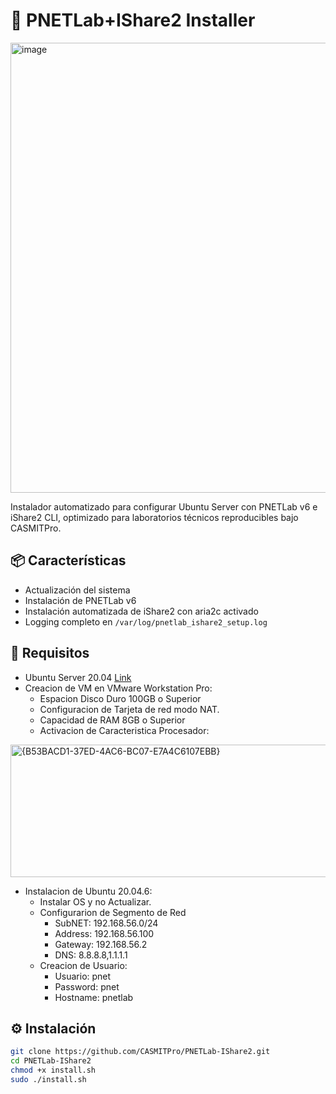 # 🚀 PNETLab+IShare2 Installer
<img width="1280" height="720" alt="image" src="https://github.com/user-attachments/assets/df285d06-84b0-4341-9e4b-3a990822e2e2" />

Instalador automatizado para configurar Ubuntu Server con PNETLab v6 e iShare2 CLI, optimizado para laboratorios técnicos reproducibles bajo CASMITPro.

## 📦 Características

- Actualización del sistema
- Instalación de PNETLab v6
- Instalación automatizada de iShare2 con aria2c activado
- Logging completo en `/var/log/pnetlab_ishare2_setup.log`

## 🧰 Requisitos

- Ubuntu Server 20.04 [Link](https://releases.ubuntu.com/focal/)
- Creacion de VM en VMware Workstation Pro:
  * Espacion Disco Duro 100GB o Superior
  * Configuracion de Tarjeta de red modo NAT.
  * Capacidad de RAM 8GB o Superior
  * Activacion de Caracteristica Procesador: 
<img width="726" height="212" alt="{B53BACD1-37ED-4AC6-BC07-E7A4C6107EBB}" src="https://github.com/user-attachments/assets/12f3a446-7eed-47f1-92f4-9a18036cb195" />

- Instalacion de Ubuntu 20.04.6:
  * Instalar OS y no Actualizar.
  * Configurarion de Segmento de Red
    - SubNET: 192.168.56.0/24
    - Address: 192.168.56.100
    - Gateway: 192.168.56.2
    - DNS: 8.8.8.8,1.1.1.1
  * Creacion de Usuario:
    - Usuario: pnet
    - Password: pnet
    - Hostname: pnetlab 

## ⚙️ Instalación

```bash
git clone https://github.com/CASMITPro/PNETLab-IShare2.git
cd PNETLab-IShare2
chmod +x install.sh
sudo ./install.sh

